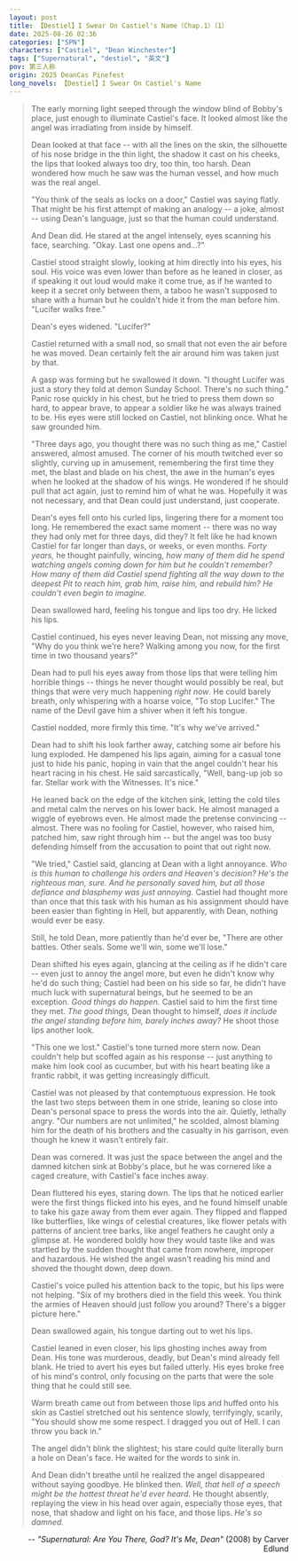 ```yaml
---
layout: post
title: 【Destiel】I Swear On Castiel's Name（Chap.1）（1）
date: 2025-08-26 02:36
categories: ["SPN"]
characters: ["Castiel", "Dean Winchester"]
tags: ["Supernatural", "destiel", "英文"]
pov: 第三人称
origin: 2025 DeanCas Pinefest
long_novels: 【Destiel】I Swear On Castiel's Name
---
```


> The early morning light seeped through the window blind of Bobby's place, just enough to illuminate Castiel's face. It looked almost like the angel was irradiating from inside by himself.
>
> Dean looked at that face -- with all the lines on the skin, the silhouette of his nose bridge in the thin light, the shadow it cast on his cheeks, the lips that looked always too dry, too thin, too harsh. Dean wondered how much he saw was the human vessel, and how much was the real angel.
>
> "You think of the seals as locks on a door," Castiel was saying flatly. That might be his first attempt of making an analogy -- a joke, almost -- using Dean's language, just so that the human could understand.
>
> And Dean did. He stared at the angel intensely, eyes scanning his face, searching. "Okay. Last one opens and...?"
>
> Castiel stood straight slowly, looking at him directly into his eyes, his soul. His voice was even lower than before as he leaned in closer, as if speaking it out loud would make it come true, as if he wanted to keep it a secret only between them, a taboo he wasn't supposed to share with a human but he couldn't hide it from the man before him. "Lucifer walks free."
>
> Dean's eyes widened. "Lucifer?"
>
> Castiel returned with a small nod, so small that not even the air before he was moved. Dean certainly felt the air around him was taken just by that.
>
> A gasp was forming but he swallowed it down. "I thought Lucifer was just a story they told at demon Sunday School. There's no such thing." Panic rose quickly in his chest, but he tried to press them down so hard, to appear brave, to appear a soldier like he was always trained to be. His eyes were still locked on Castiel, not blinking once. What he saw grounded him.
>
> "Three days ago, you thought there was no such thing as me," Castiel answered, almost amused. The corner of his mouth twitched ever so slightly, curving up in amusement, remembering the first time they met, the blast and blade on his chest, the awe in the human's eyes when he looked at the shadow of his wings. He wondered if he should pull that act again, just to remind him of what he was. Hopefully it was not necessary, and that Dean could just understand, just cooperate.
>
> Dean's eyes fell onto his curled lips, lingering there for a moment too long. He remembered the exact same moment -- there was no way they had only met for three days, did they? It felt like he had known Castiel for far longer than days, or weeks, or even months. *Forty years,* he thought painfully, wincing, *how many of them did he spend watching angels coming down for him but he couldn't remember? How many of them did Castiel spend fighting all the way down to the deepest Pit to reach him, grab him, raise him, and rebuild him? He couldn't even begin to imagine.*
>
> Dean swallowed hard, feeling his tongue and lips too dry. He licked his lips.
>
> Castiel continued, his eyes never leaving Dean, not missing any move, "Why do you think we're here? Walking among you now, for the first time in two thousand years?"
>
> Dean had to pull his eyes away from those lips that were telling him horrible things -- things he never thought would possibly be real, but things that were very much happening *right now*. He could barely breath, only whispering with a hoarse voice, "To stop Lucifer." The name of the Devil gave him a shiver when it left his tongue.
>
> Castiel nodded, more firmly this time. "It's why we've arrived."
>
> Dean had to shift his look farther away, catching some air before his lung exploded. He dampened his lips again, aiming for a casual tone just to hide his panic, hoping in vain that the angel couldn't hear his heart racing in his chest. He said sarcastically, "Well, bang-up job so far. Stellar work with the Witnesses. It's nice."
>
> He leaned back on the edge of the kitchen sink, letting the cold tiles and metal calm the nerves on his lower back. He almost managed a wiggle of eyebrows even. He almost made the pretense convincing -- almost. There was no fooling for Castiel, however, who raised him, patched him, saw right through him -- but the angel was too busy defending himself from the accusation to point that out right now.
>
> "We tried," Castiel said, glancing at Dean with a light annoyance. *Who is this human to challenge his orders and Heaven's decision? He's the righteous man, sure. And he personally saved him, but all those defiance and blasphemy was just annoying.* Castiel had thought more than once that this task with his human as his assignment should have been easier than fighting in Hell, but apparently, with Dean, nothing would ever be easy.
>
> Still, he told Dean, more patiently than he'd ever be, "There are other battles. Other seals. Some we'll win, some we'll lose."
>
> Dean shifted his eyes again, glancing at the ceiling as if he didn't care -- even just to annoy the angel more, but even he didn't know why he'd do such thing; Castiel had been on his side so far, he didn't have much luck with supernatural beings, but he seemed to be an exception. *Good things do happen.* Castiel said to him the first time they met. *The good things,* Dean thought to himself, *does it include the angel standing before him, barely inches away?* He shoot those lips another look.
>
> "This one we lost." Castiel's tone turned more stern now. Dean couldn't help but scoffed again as his response -- just anything to make him look cool as cucumber, but with his heart beating like a frantic rabbit, it was getting increasingly difficult.
>
> Castiel was not pleased by that contemptuous expression. He took the last two steps between them in one stride, leaning so close into Dean's personal space to press the words into the air. Quietly, lethally angry. "Our numbers are not unlimited," he scolded, almost blaming him for the death of his brothers and the casualty in his garrison, even though he knew it wasn't entirely fair.
>
> Dean was cornered. It was just the space between the angel and the damned kitchen sink at Bobby's place, but he was cornered like a caged creature, with Castiel's face inches away.
>
> Dean fluttered his eyes, staring down. The lips that he noticed earlier were the first things flicked into his eyes, and he found himself unable to take his gaze away from them ever again. They flipped and flapped like butterflies, like wings of celestial creatures, like flower petals with patterns of ancient tree barks, like angel feathers he caught only a glimpse at. He wondered boldly how they would taste like and was startled by the sudden thought that came from nowhere, improper and hazardous. He wished the angel wasn't reading his mind and shoved the thought down, deep down.
>
> Castiel's voice pulled his attention back to the topic, but his lips were not helping. "Six of my brothers died in the field this week. You think the armies of Heaven should just follow you around? There's a bigger picture here."
>
> Dean swallowed again, his tongue darting out to wet his lips.
>
> Castiel leaned in even closer, his lips ghosting inches away from Dean. His tone was murderous, deadly, but Dean's mind already fell blank. He tried to avert his eyes but failed utterly. His eyes broke free of his mind's control, only focusing on the parts that were the sole thing that he could still see.
>
> Warm breath came out from between those lips and huffed onto his skin as Castiel stretched out his sentence slowly, terrifyingly, scarily, "You should show me some respect. I dragged you out of Hell. I can throw you back in."
>
> The angel didn't blink the slightest; his stare could quite literally burn a hole on Dean's face. He waited for the words to sink in.
>
> And Dean didn't breathe until he realized the angel disappeared without saying goodbye. He blinked then. *Well, that hell of a speech might be the hottest threat he'd ever heard.* He thought absently, replaying the view in his head over again, especially those eyes, that nose, that shadow and light on his face, and those lips. *He's so damned.*

<p style="text-align:right">-- <i>"Supernatural: Are You There, God? It's Me, Dean"</i> (2008) by Carver Edlund</p>
